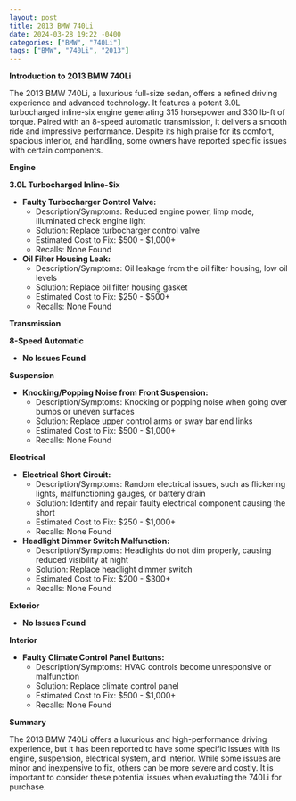 ```yaml
---
layout: post
title: 2013 BMW 740Li
date: 2024-03-28 19:22 -0400
categories: ["BMW", "740Li"]
tags: ["BMW", "740Li", "2013"]
---
```

**Introduction to 2013 BMW 740Li**

The 2013 BMW 740Li, a luxurious full-size sedan, offers a refined driving experience and advanced technology. It features a potent 3.0L turbocharged inline-six engine generating 315 horsepower and 330 lb-ft of torque. Paired with an 8-speed automatic transmission, it delivers a smooth ride and impressive performance. Despite its high praise for its comfort, spacious interior, and handling, some owners have reported specific issues with certain components.

**Engine**

**3.0L Turbocharged Inline-Six**

* **Faulty Turbocharger Control Valve:**
    * Description/Symptoms: Reduced engine power, limp mode, illuminated check engine light
    * Solution: Replace turbocharger control valve
    * Estimated Cost to Fix: $500 - $1,000+
    * Recalls: None Found
* **Oil Filter Housing Leak:**
    * Description/Symptoms: Oil leakage from the oil filter housing, low oil levels
    * Solution: Replace oil filter housing gasket
    * Estimated Cost to Fix: $250 - $500+
    * Recalls: None Found

**Transmission**

**8-Speed Automatic**

* **No Issues Found**

**Suspension**

* **Knocking/Popping Noise from Front Suspension:**
    * Description/Symptoms: Knocking or popping noise when going over bumps or uneven surfaces
    * Solution: Replace upper control arms or sway bar end links
    * Estimated Cost to Fix: $500 - $1,000+
    * Recalls: None Found

**Electrical**

* **Electrical Short Circuit:**
    * Description/Symptoms: Random electrical issues, such as flickering lights, malfunctioning gauges, or battery drain
    * Solution: Identify and repair faulty electrical component causing the short
    * Estimated Cost to Fix: $250 - $1,000+
    * Recalls: None Found
* **Headlight Dimmer Switch Malfunction:**
    * Description/Symptoms: Headlights do not dim properly, causing reduced visibility at night
    * Solution: Replace headlight dimmer switch
    * Estimated Cost to Fix: $200 - $300+
    * Recalls: None Found

**Exterior**

* **No Issues Found**

**Interior**

* **Faulty Climate Control Panel Buttons:**
    * Description/Symptoms: HVAC controls become unresponsive or malfunction
    * Solution: Replace climate control panel
    * Estimated Cost to Fix: $500 - $1,000+
    * Recalls: None Found

**Summary**

The 2013 BMW 740Li offers a luxurious and high-performance driving experience, but it has been reported to have some specific issues with its engine, suspension, electrical system, and interior. While some issues are minor and inexpensive to fix, others can be more severe and costly. It is important to consider these potential issues when evaluating the 740Li for purchase.
